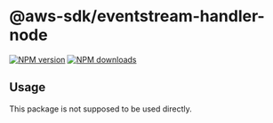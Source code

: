 # @aws-sdk/eventstream-handler-node

[![NPM version](https://img.shields.io/npm/v/@aws-sdk/@aws-sdk/eventstream-handler-node/alpha.svg)](https://www.npmjs.com/package/@aws-sdk/@aws-sdk/eventstream-handler-node)
[![NPM downloads](https://img.shields.io/npm/dm/@aws-sdk/@aws-sdk/eventstream-handler-node.svg)](https://www.npmjs.com/package/@aws-sdk/@aws-sdk/eventstream-handler-node)

## Usage

This package is not supposed to be used directly.
